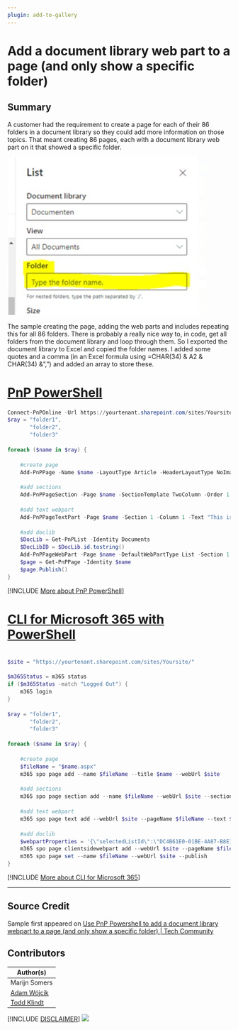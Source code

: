 ```yaml
---
plugin: add-to-gallery
---
```


# Add a document library web part to a page (and only show a specific folder)

## Summary

A customer had the requirement to create a page for each of their 86 folders in a document library so they could add more information on those topics. That meant creating 86 pages, each with a document library web part on it that showed a specific folder.

![Example Screenshot](assets/example.png)

The sample creating the page, adding the web parts and includes repeating this for all 86 folders. There is probably a really nice way to, in code, get all folders from the document library and loop through them. So I exported the document library to Excel and copied the folder names. I added some quotes and a comma (in an Excel formula using =CHAR(34) &  A2 & CHAR(34) &”,”) and added an array to store these.

# [PnP PowerShell](#tab/pnpps)
```powershell
Connect-PnPOnline -Url https://yourtenant.sharepoint.com/sites/Yoursite/ -Interactive
$ray = "folder1",
       "folder2",
       "folder3"

foreach ($name in $ray) {

    #create page
    Add-PnPPage -Name $name -LayoutType Article -HeaderLayoutType NoImage -CommentsEnabled:$false
    
    #add sections
    Add-PnPPageSection -Page $name -SectionTemplate TwoColumn -Order 1
    
    #add text webpart
    Add-PnPPageTextPart -Page $name -Section 1 -Column 1 -Text "This is $name"
    
    #add doclib
    $DocLib = Get-PnPList -Identity Documents
    $DocLibID = $DocLib.id.tostring()
    Add-PnPPageWebPart -Page $name -DefaultWebPartType List -Section 1 -Column 1 -WebPartProperties @{isDocumentLibrary="true";selectedListId="$($DocLibID)";selectedFolderPath="/$name";hideCommandBar="false"}
    $page = Get-PnPPage -Identity $name
    $page.Publish()
}

```
[!INCLUDE [More about PnP PowerShell](../../docfx/includes/MORE-PNPPS.md)]

# [CLI for Microsoft 365 with PowerShell](#tab/cli-m365-ps)
```powershell

$site = "https://yourtenant.sharepoint.com/sites/Yoursite/"

$m365Status = m365 status
if ($m365Status -match "Logged Out") {
    m365 login
}

$ray = "folder1",
       "folder2",
       "folder3"

foreach ($name in $ray) {

    #create page
    $fileName = "$name.aspx"
    m365 spo page add --name $fileName --title $name --webUrl $site
    
    #add sections
    m365 spo page section add --name $fileName --webUrl $site --sectionTemplate TwoColumn --order 1
    
    #add text webpart
    m365 spo page text add --webUrl $site --pageName $fileName --text $name --section 1 --column 1
    
    #add doclib
    $webpartProperties = '{\"selectedListId\":\"DC4B61E0-01BE-4A87-B8E1-B9AEF4E34153\",\"selectedFolderPath\":\"' + $name + '\",\"hideCommandBar\":\"false\"}'
    m365 spo page clientsidewebpart add --webUrl $site --pageName $fileName --standardWebPart List --section 1 --column 1 --webPartProperties $webpartProperties
    m365 spo page set --name $fileName --webUrl $site --publish
}

```
[!INCLUDE [More about CLI for Microsoft 365](../../docfx/includes/MORE-CLIM365.md)]
***

## Source Credit

Sample first appeared on [Use PnP Powershell to add a document library webpart to a page (and only show a specific folder) | Tech Community](https://techcommunity.microsoft.com/t5/microsoft-365-pnp-blog/use-pnp-powershell-to-add-a-document-library-webpart-to-a-page/ba-p/2428310)

## Contributors

| Author(s) |
|-----------|
| Marijn Somers |
| [Adam Wójcik](https://github.com/Adam-it)|
| [Todd Klindt](https://www.toddklindt.com)|

[!INCLUDE [DISCLAIMER](../../docfx/includes/DISCLAIMER.md)]
<img src="https://m365-visitor-stats.azurewebsites.net/script-samples/scripts/template-script-submission" aria-hidden="true" />
